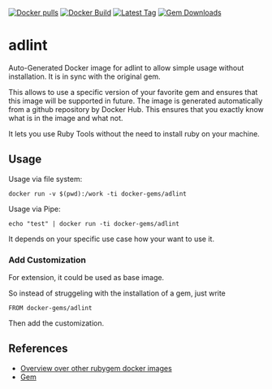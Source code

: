 [![Docker pulls](https://img.shields.io/docker/pulls/rubygem/adlint.svg)](https://hub.docker.com/r/rubygem/adlint/)
[![Docker Build](https://img.shields.io/docker/automated/rubygem/adlint.svg)](https://hub.docker.com/r/rubygem/adlint/)
[![Latest Tag](https://img.shields.io/github/tag/docker-rubygem/adlint.svg)](https://hub.docker.com/r/rubygem/adlint/)
[![Gem Downloads](https://img.shields.io/gem/dt/adlint.svg)](https://rubygems.org/gems/adlint/)
# adlint

Auto-Generated Docker image for adlint to allow simple usage without installation.
It is in sync with the original gem.

This allows to use a specific version of your favorite gem and ensures that this image will be supported in future.
The image is generated automatically from a github repository by Docker Hub.
This ensures that you exactly know what is in the image and what not.

It lets you use Ruby Tools without the need to install ruby on your machine.

## Usage

Usage via file system:

`docker run -v $(pwd):/work -ti docker-gems/adlint`

Usage via Pipe:

`echo "test" | docker run -ti docker-gems/adlint`

It depends on your specific use case how your want to use it.

### Add Customization

For extension, it could be used as base image.

So instead of struggeling with the installation of a gem, just write

`FROM docker-gems/adlint`

Then add the customization.

## References

 - [Overview over other rubygem docker images](https://github.com/thinkbot/docker-rubygem)
 - [Gem](https://rubygems.org/gems/adlint/)
